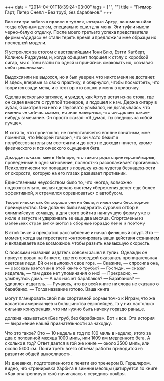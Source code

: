 +++
date = "2014-04-01T18:39:24+03:00"
tags = ["", ""]
title = "Гилмор Гарт, Питер Снелл - Без труб, без барабанов."
+++

Все эти три забега я провел в туфлях, которые Артур, занимавшийся тогда обувным
делом, специально сшил для меня. Эти туфли имели черно-белую отделку. После
моего третьего успеха представители фирмы «Адидас» не стали терять время и
предложили мне образцы их последней модели.

Я устроился за столом с австралийцами Тони Блю, Бэтти Катберт, Колином Риджуэем,
и, когда официант подошел к столу с коробкой сигар, мы с Тони взяли по одной и
принялись смаковать их, сознавая себя грешниками.

Выдохся или не выдохся, но я был уверен, что никто меня не достанет. И здесь,
впервые за свою практику, я обернулся, чтобы посмотреть, что творится сзади
меня, и с тех пор это вошло у меня в привычку.

Сделав несколько затяжек, я увидел, как Артур встал из-за стола, где он сидел
вместе с группой тренеров, и подошел к нам. Держа сигару в зубах, я смотрел на
него и глуповато улыбался, не догадываясь, что именно он сейчас скажет, но зная
наверняка, что он сделает какое-нибудь замечание. Он просто сказал: «Я думал, ты
следишь за собой лучше».

И хотя то, что произошло, не представляется вполне понятным, мне помнится, что
Мюррей говорил, что он часто бежит в полубессознательном состоянии и до него не
доходит ничего, кроме физического и психического ощущения бега.

Джордж показал мне в Нейпире, что такого рода спринтерский взрыв, проведенный в
одно мгновение, полностью расхолаживает противника. Психологически тот попадает
в ловушку из-за чувства безнадежности от скорости, которую на его глазах
развивает противник.

Единственным неудобством было то, что иногда, возможно подсознательно, желая
сделать систему сбережения денег еще более эффективной, я стремился
соревноваться с автобусом.

Теоретически как бы хороши они ни были, я имел одно бесспорное преимущество. Они
должны были выдержать суровый отбор в олимпийскую команду, а для этого войти в
наилучшую форму уже в июле и августе и удерживать ее еще два месяца. Спортсмены
из маленьких стран включаются в сборные гораздо легче и поэтому

В этой точке я прекратил расслабление и начал финишный спурт. Это — момент,
когда вы перестаете контролировать ваши действия сознанием и вкладываете все
возможное, чтобы развить наивысшую скорость.

С поисками названия издатель совсем зашел в тупик. Однажды он присутствовал на
банкете, где его соседкой оказалась проницательная светская леди. Ей он и
выложил свое горе. — Скажите, — спросила она, — рассказывается ли в этой книге о
трубах? — Господи, — сказал издатель, — там даже нет упоминания о них! —
Прекрасно, — улыбнулась дама. — А как насчет барабанов? — Барабанов? — удивился
издатель. — Ручаюсь, что во всей книге ни слова не сказано о барабанах. — Тогда
название готово. Ваша книга

могут планировать свой пик спортивной формы точно к Играм, что же касается
американцев и большинства европейцев, то у них настолько сильная конкуренция,
что им нужно быть начеку гораздо раньше.

должна называться «Без труб, без барабанов». Вот и все. Эта история — выражение
нашей признательности за находку.

Что это такое? Это — 10 недель в год по 100 миль в неделю, итого за два с
половиной месяца 1000 миль, или 1609 км медленного бега. А сколько в год? Ответ
дается в той же книге — около 3500 миль, или около 5600 км. Почти треть всего
объема работы приводится на развитие общей выносливости.

Из дневника, подготовленного к печати его тренером В. Гершлером. видно, что
«тренировка Харбига в зимние месяцы (цитируется по книге «Как они тренируются»)
начиналась с середины ноября.
